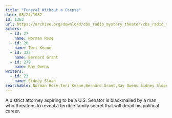 ```yaml
---
title: "Funeral Without a Corpse"
date: 08/24/1982
id: 1363
url: https://archive.org/download/cbs_radio_mystery_theater/cbs_radio_mystery_theater-1351-1399.zip/cbs_radio_mystery_theater-1351-1399%2Fcbsrmt_1363_funeral_without_a_corpse.mp3
actors:  
  - id: 27
    name: Norman Rose  
  - id: 26
    name: Teri Keane  
  - id: 325
    name: Bernard Grant  
  - id: 279
    name: Ray Owens
writers:  
  - id: 23
    name: Sidney Sloan
searchable: Norman Rose,Teri Keane,Bernard Grant,Ray Owens Sidney Sloan
---
```

A district attorney aspiring to be a U.S. Senator is blackmailed by a man who threatens to reveal a terrible family secret that will derail his political career.